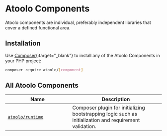 # Atoolo Components

Atoolo components are individual, preferably independent libraries that cover a defined functional area.

## Installation

Use [Composer](https://getcomposer.org/){:target="\_blank"} to install any of the Atoolo Components in your PHP project:

```sh
composer require atoolo/[component]
```

## All Atoolo Components

| <div style="width:12em">Name</div> | Description                                                                                             |
| ---------------------------------- | ------------------------------------------------------------------------------------------------------- |
| [`atoolo/runtime`](runtime.md)     | Composer plugin for initializing bootstrapping logic such as initialization and requirement validation. |
